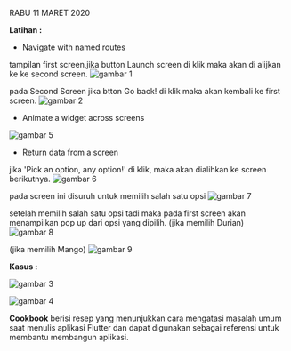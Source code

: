 RABU 11 MARET 2020

__Latihan :__

- Navigate with named routes

tampilan first screen,jika button Launch screen di klik maka akan di alijkan ke ke second screen.
![gambar 1](https://github.com/nununganggriani/praxis-academy/blob/master/Novice/02-03/1.png)

pada Second Screen jika btton Go back! di klik maka akan kembali ke first screen.
![gambar 2](https://github.com/nununganggriani/praxis-academy/blob/master/Novice/02-03/2.png)

- Animate a widget across screens

![gambar 5](https://github.com/nununganggriani/praxis-academy/blob/master/Novice/02-03/5.png)

- Return data from a screen

jika 'Pick an option, any option!' di klik, maka akan dialihkan ke screen berikutnya. 
![gambar 6](https://github.com/nununganggriani/praxis-academy/blob/master/Novice/02-03/6.png)

pada screen ini disuruh untuk memilih salah satu opsi
![gambar 7](https://github.com/nununganggriani/praxis-academy/blob/master/Novice/02-03/7.png)

setelah memilih salah satu opsi tadi maka pada first screen akan menampilkan pop up dari opsi yang dipilih.
(jika memilih Durian)
![gambar 8](https://github.com/nununganggriani/praxis-academy/blob/master/Novice/02-03/8.png)

(jika memilih Mango)
![gambar 9](https://github.com/nununganggriani/praxis-academy/blob/master/Novice/02-03/9.png)

__Kasus :__

![gambar 3](https://github.com/nununganggriani/praxis-academy/blob/master/Novice/02-03/3.png)

![gambar 4](https://github.com/nununganggriani/praxis-academy/blob/master/Novice/02-03/4.png)

__Cookbook__ berisi resep yang menunjukkan cara mengatasi masalah umum saat menulis aplikasi Flutter dan dapat digunakan sebagai referensi untuk membantu membangun aplikasi.

